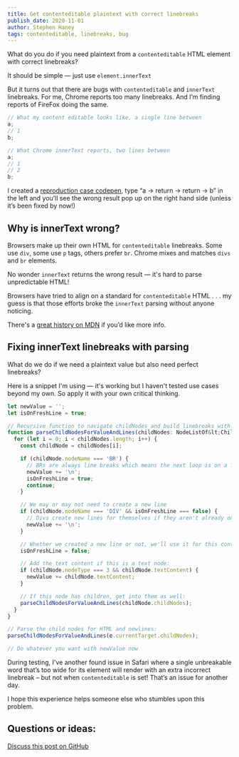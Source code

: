 ```yaml
---
title: Get contenteditable plaintext with correct linebreaks
publish_date: 2020-11-01
author: Stephen Haney
tags: contenteditable, linebreaks, bug
---
```


What do you do if you need plaintext from a `contenteditable` HTML element with correct linebreaks?

It should be simple — just use `element.innerText`

But it turns out that there are bugs with `contenteditable` and `innerText` linebreaks. For me, Chrome reports too many linebreaks. And I’m finding reports of FireFox doing the same.

```javascript
// What my content editable looks like, a single line between
a;
// 1
b;

// What Chrome innerText reports, two lines between
a;
// 1
// 2
b;
```

I created a <a href="https://codepen.io/stephenhaney/pen/VwjxeXR">reproduction case codepen</a>, type “a -> return -> return -> b” in the left and you’ll see the wrong result pop up on the right hand side (unless it’s been fixed by now!)

## Why is innerText wrong?

Browsers make up their own HTML for `contenteditable` linebreaks. Some use `div`, some use `p` tags, others prefer `br`. Chrome mixes and matches `divs` and `br` elements.

No wonder `innerText` returns the wrong result — it's hard to parse unpredictable HTML!

Browsers have tried to align on a standard for `contenteditable` HTML . . . my guess is that those efforts broke the `innerText` parsing without anyone noticing.

There's a <a href="https://developer.mozilla.org/en-US/docs/Web/Guide/HTML/Editable_content#Differences_in_markup_generation">great history on MDN</a> if you’d like more info.

## Fixing innerText linebreaks with parsing

What do we do if we need a plaintext value but also need perfect
linebreaks?

Here is a snippet I'm using — it's working but I haven't tested use cases beyond my own. So apply it with your own critical thinking.

```javascript
let newValue = '';
let isOnFreshLine = true;

// Recursive function to navigate childNodes and build linebreaks with text
function parseChildNodesForValueAndLines(childNodes: NodeListOf&lt;ChildNode&gt;) {
  for (let i = 0; i < childNodes.length; i++) {
    const childNode = childNodes[i];

    if (childNode.nodeName === 'BR') {
      // BRs are always line breaks which means the next loop is on a fresh line
      newValue += '\n';
      isOnFreshLine = true;
      continue;
    }

    // We may or may not need to create a new line
    if (childNode.nodeName === 'DIV' && isOnFreshLine === false) {
      // Divs create new lines for themselves if they aren't already on one
      newValue += '\n';
    }

    // Whether we created a new line or not, we'll use it for this content so the next loop will not be on a fresh line:
    isOnFreshLine = false;

    // Add the text content if this is a text node:
    if (childNode.nodeType === 3 && childNode.textContent) {
      newValue += childNode.textContent;
    }

    // If this node has children, get into them as well:
    parseChildNodesForValueAndLines(childNode.childNodes);
  }
}

// Parse the child nodes for HTML and newlines:
parseChildNodesForValueAndLines(e.currentTarget.childNodes);

// Do whatever you want with newValue now
```

During testing, I've another found issue in Safari where a single unbreakable word that’s too wide for its element will render with an extra incorrect linebreak – but not when `contenteditable` is set! That’s an issue for another day.

I hope this experience helps someone else who stumbles upon this problem.

## Questions or ideas:

<a href="https://github.com/StephenHaney/stephenhaney/issues/6">Discuss this post on GitHub</a>
